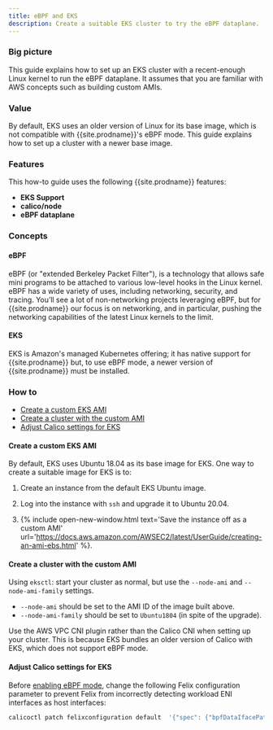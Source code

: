 ```yaml
---
title: eBPF and EKS
description: Create a suitable EKS cluster to try the eBPF dataplane.
---
```


### Big picture

This guide explains how to set up an EKS cluster with a recent-enough Linux kernel to run the eBPF dataplane.  It assumes that you are familiar with AWS concepts such as building custom AMIs.

### Value

By default, EKS uses an older version of Linux for its base image, which is not compatible with {{site.prodname}}'s eBPF mode.  This guide explains how to set up a cluster with a newer base image.

### Features

This how-to guide uses the following {{site.prodname}} features:

- **EKS Support**
- **calico/node**
- **eBPF dataplane**

### Concepts

#### eBPF

eBPF (or "extended Berkeley Packet Filter"), is a technology that allows safe mini programs to be attached to various low-level hooks in the Linux kernel. eBPF has a wide variety of uses, including networking, security, and tracing. You’ll see a lot of non-networking projects leveraging eBPF, but for {{site.prodname}} our focus is on networking, and in particular, pushing the networking capabilities of the latest Linux kernels to the limit.

#### EKS

EKS is Amazon's managed Kubernetes offering; it has native support for {{site.prodname}} but, to use eBPF mode, a newer version of {{site.prodname}} must be installed.

### How to

- [Create a custom EKS AMI](#create-a-custom-eks-ami)
- [Create a cluster with the custom AMI](#create-a-cluster-with-the-custom-ami)
- [Adjust Calico settings for EKS](#adjust-calico-settings-for-eks)

#### Create a custom EKS AMI

By default, EKS uses Ubuntu 18.04 as its base image for EKS.  One way to create a suitable image for EKS is to:

1. Create an instance from the default EKS Ubuntu image.

2. Log into the instance with `ssh` and upgrade it to Ubuntu 20.04.

3. {% include open-new-window.html text='Save the instance off as a custom AMI' url='https://docs.aws.amazon.com/AWSEC2/latest/UserGuide/creating-an-ami-ebs.html' %}.

#### Create a cluster with the custom AMI

Using `eksctl`: start your cluster as normal, but use the `--node-ami` and `--node-ami-family` settings.  

* `--node-ami` should be set to the AMI ID of the image built above.
* `--node-ami-family` should be set to `Ubuntu1804` (in spite of the upgrade).

Use the AWS VPC CNI plugin rather than the Calico CNI when setting up your cluster.  This is because EKS bundles an older version of Calico with EKS, which does not support eBPF mode. 

#### Adjust Calico settings for EKS

Before [enabling eBPF mode](./enabling-bpf), change the following Felix configuration parameter to prevent Felix from incorrectly detecting workload ENI interfaces as host interfaces:
```bash
calicoctl patch felixconfiguration default  '{"spec": {"bpfDataIfacePattern": "^(en[opsx].*|eth.*|tunl0$|wireguard.cali$)"}}'
```

